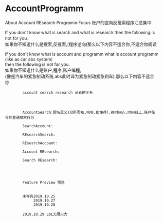 # AccountProgramm
About Account REsearch Programm Focus 账户的逆向反搜索程序汇总集中

If you don't know what is search and what is research then the following is not for you．</br>
如果你不知道什么是搜索,反搜索,(程序逆向)那么以下内容不适合你,不适合你阅读　　　　　　　　　　　　</br>

If you don't know what is account and programm what is account programm (like as car abs system)</br>
then the following is not for you. </br>
如果你不知道什么是账户,程序,账户编程,</br>
(像是汽车的紧急制动系统,abs此时译为紧急制动紧急刹车),那么以下内容不适合你　　　　　　　　</br>

        
          
            account search research 三者的关系
　　　　　　 
       
            AccountSearch:顾名思义(众所周知,哈哈,都懂得),在时间点,时间线上,账户账号的普通搜索行为　
            
            SearchAccount:
                       
            REsearchSearch:
            
            REsearchAccount:
       
            Account REsearch:
            
            Search REsearch:
       
            
            
            
            Feature Preview 预览 
            
            
            未写完2019.10.25
                 2019.10.27
                 2019.10.28

            2019.10.29 LoL无限火力
 
